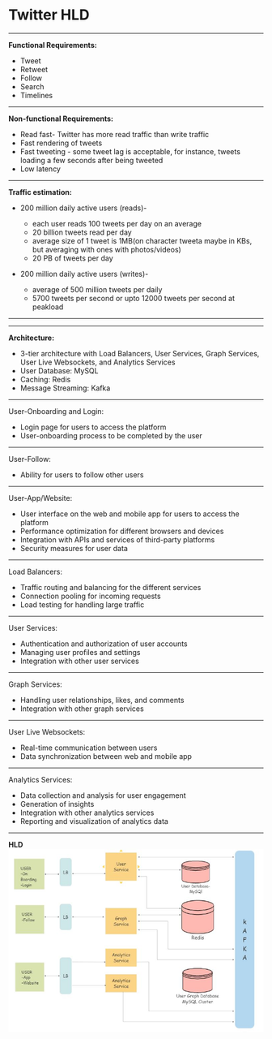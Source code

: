 # Twitter HLD

---

**Functional Requirements:**

- Tweet
- Retweet
- Follow
- Search
- Timelines

---

**Non-functional Requirements:**

- Read fast- Twitter has more read traffic than write traffic
- Fast rendering of tweets
- Fast tweeting - some tweet lag is acceptable, for instance, tweets loading a few seconds after being tweeted
- Low latency

---

**Traffic estimation:**

- 200 million daily active users (reads)-

  - each user reads 100 tweets per day on an average
  - 20 billion tweets read per day
  - average size of 1 tweet is 1MB(on character tweeta maybe in KBs, but averaging with ones with photos/videos)
  - 20 PB of tweets per day

- 200 million daily active users (writes)-
  - average of 500 million tweets per daily
  - 5700 tweets per second or upto 12000 tweets per second at peakload

---

---

**Architecture:**

- 3-tier architecture with Load Balancers, User Services, Graph Services, User Live Websockets, and Analytics Services
- User Database: MySQL
- Caching: Redis
- Message Streaming: Kafka

---

User-Onboarding and Login:

- Login page for users to access the platform
- User-onboarding process to be completed by the user

---

User-Follow:

- Ability for users to follow other users

---

User-App/Website:

- User interface on the web and mobile app for users to access the platform
- Performance optimization for different browsers and devices
- Integration with APIs and services of third-party platforms
- Security measures for user data

---

Load Balancers:

- Traffic routing and balancing for the different services
- Connection pooling for incoming requests
- Load testing for handling large traffic

---

User Services:

- Authentication and authorization of user accounts
- Managing user profiles and settings
- Integration with other user services

---

Graph Services:

- Handling user relationships, likes, and comments
- Integration with other graph services

---

User Live Websockets:

- Real-time communication between users
- Data synchronization between web and mobile app

---

Analytics Services:

- Data collection and analysis for user engagement
- Generation of insights
- Integration with other analytics services
- Reporting and visualization of analytics data

---

**HLD**
![](./Assets/HLD.JPG)
